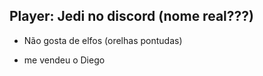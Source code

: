 ## Player: Jedi no discord (nome real???)

- Não gosta de elfos (orelhas pontudas)

- me vendeu o Diego